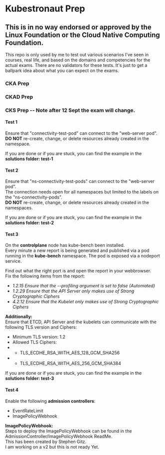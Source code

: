 # Kubestronaut Prep

## This is in no way endorsed or approved by the Linux Foundation or the Cloud Native Computing Foundation.

This repo is only used by me to test out various scenarios I've seen in courses, real life, and based on the domains and competencies for the actual exams. There are no validators for these tests. It's just to get a ballpark idea about what you can expect on the exams.

### CKA Prep

### CKAD Prep

### CKS Prep -- Note after 12 Sept the exam will change.

#### Test 1

Ensure that "connectivity-test-pod" can connect to the "web-server pod".  
**DO NOT** re-create, change, or delete resources already created in the namespace.

If you are done or if you are stuck, you can find the example in the **solutions folder: test-1**  

#### Test 2

Ensure that "ns-connectivity-test-pods" can connect to the "web-server pod".  
The connection needs open for all namespaces but limited to the labels on the "ns-connectivity-pods".   
**DO NOT** re-create, change, or delete resources already created in the namespaces.

If you are done or if you are stuck, you can find the example in the **solutions folder: test-2**  
  
#### Test 3

On the **controlplane** node has kube-bench been installed.  
Every minute a new report is being generated and published via a pod running in the **kube-bench** namespace. The pod is exposed via a nodeport service.  

Find out what the right port is and open the report in your webbrowser.  
Fix the following items from the report:  

+ *1.2.15 Ensure that the --profiling argument is set to false (Automated)*  
+ *1.2.29 Ensure that the API Server only makes use of Strong Cryptographic Ciphers*  
+ *4.2.12 Ensure that the Kubelet only makes use of Strong Cryptographic Ciphers*  
  
**Additionally:**  
Ensure that ETCD, API Server and the kubelets can communicate with the following TLS version and Ciphers:

+ Minimum TLS version: 1.2  
+ Allowed TLS Ciphers:  
+ + TLS_ECDHE_RSA_WITH_AES_128_GCM_SHA256  
+ + TLS_ECDHE_RSA_WITH_AES_256_GCM_SHA384  

If you are done or if you are stuck, you can find the example in the **solutions folder: test-3**

#### Test 4

Enable the following **admission controllers**:

+ EventRateLimit
+ ImagePolicyWebhook

**ImagePolicyWebhook:**  
Steps to deploy the ImagePolicyWebhook can be found in the AdmissionController/ImagePolicyWebhook ReadMe.  
This has been created by Stephen Gitz.  
I am working on a v2 but this is not ready Yet.  

